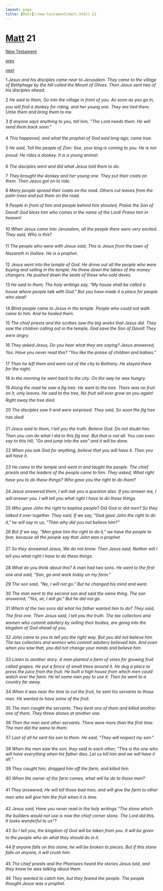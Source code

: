 ```yaml
---
layout: page
title: [Matt](/new-testament/matt.html) 21
---
```


# [Matt](/new-testament/matt.html) 21

[New Testament](/new-testament.html)


[prev](/new-testament/matt/matt-20.html)


[next](/new-testament/matt/matt-22.html)

1 _Jesus and his disciples came near to Jerusalem. They came to the village of Bethphage by the hill called the Mount of Olives. Then Jesus sent two of his disciples ahead._

2 _He said to them, Go into the village in front of you. As soon as you go in, you will find a donkey for riding, and her young one. They are tied there. Untie them and bring them to me._

3 _If anyone says anything to you, tell him, "The Lord needs them. He will send them back soon." _

4 _This happened, and what the prophet of God said long ago, came true._

5 _He said, Tell the people of Zion: See, your king is coming to you. He is not proud. He rides a donkey. It is a young animal._

6 _The disciples went and did what Jesus told them to do._

7 _They brought the donkey and her young one. They put their coats on them. Then Jesus got on to ride._

8 _Many people spread their coats on the road. Others cut leaves from the palm trees and put them on the road._

9 _People in front of him and people behind him shouted, Praise the Son of David! God bless him who comes in the name of the Lord! Praise him in heaven!_

10 _When Jesus came into Jerusalem, all the people there were very excited. They said,  Who is this?_

11 _The people who were with Jesus said, This is Jesus from the town of Nazareth in Galilee. He is a prophet._

12 _Jesus went into the temple of God. He drove out all the people who were buying and selling in the temple. He threw down the tables of the money changers. He pushed down the seats of those who sold doves._

13 _He said to them, The holy writings say, "My house shall be called a house where people talk with God." But you have made it a place for people who steal!_

14 _Blind people came to Jesus in the temple. People who could not walk came to him. And he healed them._

15 _The chief priests and the scribes saw the big works that Jesus did. They saw the children calling out in the temple, God save the Son of David! They were angry._

16 _They asked Jesus, Do you hear what they are saying? Jesus answered, Yes. Have you never read this? "You like the praise of children and babies." _

17 _Then he left them and went out of the city to Bethany. He stayed there for the night._

18 _In the morning he went back to the city. On the way he was hungry._

19 _Along the road he saw a fig tree. He went to the tree. There was no fruit on it, only leaves. He said to the tree, No fruit will ever grow on you again! Right away the tree died._

20 _The disciples saw it and were surprised. They said, So soon the fig tree has died!_

21 _Jesus said to them, I tell you the truth. Believe God. Do not doubt him. Then you can do what I did to this fig tree. But that is not all. You can even say to this hill, "Go and jump into the sea" and it will be done._

22 _When you ask God for anything, believe that you will have it. Then you will have it._

23 _He came to the temple and went in and taught the people. The chief priests and the leaders of the people came to him. They asked, What right have you to do these things?  Who gave you the right to do them?_

24 _Jesus answered them, I will ask you a question also. If you answer me, I will answer you. I will tell you what right I have to do these things._

25 _Who gave John the right to baptise people? Did God or did men? So they talked it over together. They said, If we say, "God gave John the right to do it," he will say to us,  "Then why did you not believe him?"_

26 _But if we say, "Men gave him the right to do it," we have the people to fear, because all the people say that John was a prophet._

27 _So they answered Jesus, We do not know. Then Jesus said, Neither will I tell you what right I have to do these things._

28 _What do you think about this? A man had two sons. He went to the first one and said,  "Son, go and work today on my farm."_

29 _The son said, "No, I will not go." But he changed his mind and went._

30 _The man went to the second son and said the same thing. The son answered, "Yes, sir, I will go." But he did not go._

31 _Which of the two sons did what his father wanted him to do? They said, The first one.  Then Jesus said, I tell you the truth. The tax collectors and women who commit adultery by selling their bodies, are going into the kingdom of God ahead of you._

32 _John came to you to tell you the right way. But you did not believe him. The tax collectors and women who commit adultery believed him. And even when you saw that,  you did not change your minds and believe him._

33 _Listen to another story. A man planted a farm of vines for growing fruit called grapes.  He put a fence of small trees around it. He dug a place to press the juice from the fruit.  He built a high house from which men could watch over the farm. He let some men pay to use it. Then he went to a country far away._

34 _When it was near the time to cut the fruit, he sent his servants to those men. He wanted to have some of the fruit._

35 _The men caught the servants. They beat one of them and killed another one of them.  They threw stones at another one._

36 _Then the man sent other servants. There were more than the first time. The men did the same to them._

37 _Last of all he sent his son to them. He said, "They will respect my son."_

38 _When the men saw the son, they said to each other, "This is the one who will have everything when his father dies. Let us kill him and we will have it all."_

39 _They caught him, dragged him off the farm, and killed him._

40 _When the owner of the farm comes, what will he do to those men?_

41 _They answered, He will kill those bad men, and will give the farm to other men who will give him the fruit when it is time._

42 _Jesus said, Have you never read in the holy writings "The stone which the builders would not use is now the chief corner stone. The Lord did this. It looks wonderful to us"?_

43 _So I tell you, the kingdom of God will be taken from you. It will be given to the people who do what they should do in it._

44 _If anyone falls on this stone, he will be broken to pieces. But if this stone falls on anyone,  it will crush him._

45 _The chief priests and the Pharisees heard the stories Jesus told, and they knew he was talking about them._

46 _They wanted to catch him, but they feared the people. The people thought Jesus was a prophet._


